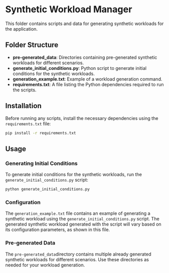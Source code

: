 # Synthetic Workload Manager

This folder contains scripts and data for generating synthetic workloads for the application.

## Folder Structure

- **pre-generated_data**: Directories containing pre-generated synthetic workloads for different scenarios.
- **generate_initial_conditions.py**: Python script to generate initial conditions for the synthetic workloads.
- **generation_example.txt**: Example of a workload generation command.
- **requirements.txt**: A file listing the Python dependencies required to run the scripts.

## Installation

Before running any scripts, install the necessary dependencies using the `requirements.txt` file:

```bash
pip install -r requirements.txt
```

## Usage

### Generating Initial Conditions

To generate initial conditions for the synthetic workloads, run the `generate_initial_conditions.py` script:

```bash
python generate_initial_conditions.py
```

### Configuration

The `generation_example.txt` file contains an example of generating a synthetic workload using the `generate_initial_conditions.py` script. The generated synthetic workload generated with the script will vary based on its configuration parameters, as shown in this file.

### Pre-generated Data

The `pre-generated_data`directory contains multiple already generated synthetic workloads for different scenarios. Use these directories as needed for your workload generation.